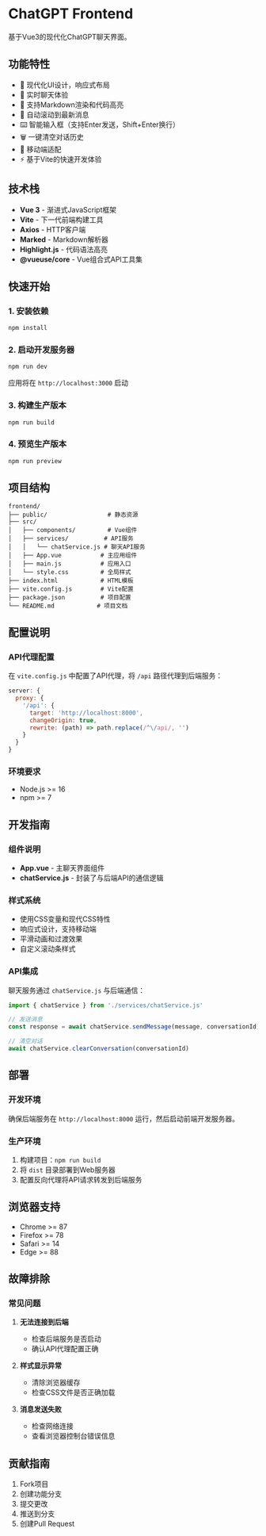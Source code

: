 # ChatGPT Frontend

基于Vue3的现代化ChatGPT聊天界面。

## 功能特性

- 🎨 现代化UI设计，响应式布局
- 💬 实时聊天体验
- 📝 支持Markdown渲染和代码高亮
- 🔄 自动滚动到最新消息
- ⌨️ 智能输入框（支持Enter发送，Shift+Enter换行）
- 🗑️ 一键清空对话历史
- 📱 移动端适配
- ⚡ 基于Vite的快速开发体验

## 技术栈

- **Vue 3** - 渐进式JavaScript框架
- **Vite** - 下一代前端构建工具
- **Axios** - HTTP客户端
- **Marked** - Markdown解析器
- **Highlight.js** - 代码语法高亮
- **@vueuse/core** - Vue组合式API工具集

## 快速开始

### 1. 安装依赖

```bash
npm install
```

### 2. 启动开发服务器

```bash
npm run dev
```

应用将在 `http://localhost:3000` 启动

### 3. 构建生产版本

```bash
npm run build
```

### 4. 预览生产版本

```bash
npm run preview
```

## 项目结构

```
frontend/
├── public/                 # 静态资源
├── src/
│   ├── components/         # Vue组件
│   ├── services/          # API服务
│   │   └── chatService.js # 聊天API服务
│   ├── App.vue           # 主应用组件
│   ├── main.js           # 应用入口
│   └── style.css         # 全局样式
├── index.html            # HTML模板
├── vite.config.js        # Vite配置
├── package.json          # 项目配置
└── README.md            # 项目文档
```

## 配置说明

### API代理配置

在 `vite.config.js` 中配置了API代理，将 `/api` 路径代理到后端服务：

```javascript
server: {
  proxy: {
    '/api': {
      target: 'http://localhost:8000',
      changeOrigin: true,
      rewrite: (path) => path.replace(/^\/api/, '')
    }
  }
}
```

### 环境要求

- Node.js >= 16
- npm >= 7

## 开发指南

### 组件说明

- **App.vue** - 主聊天界面组件
- **chatService.js** - 封装了与后端API的通信逻辑

### 样式系统

- 使用CSS变量和现代CSS特性
- 响应式设计，支持移动端
- 平滑动画和过渡效果
- 自定义滚动条样式

### API集成

聊天服务通过 `chatService.js` 与后端通信：

```javascript
import { chatService } from './services/chatService.js'

// 发送消息
const response = await chatService.sendMessage(message, conversationId)

// 清空对话
await chatService.clearConversation(conversationId)
```

## 部署

### 开发环境

确保后端服务在 `http://localhost:8000` 运行，然后启动前端开发服务器。

### 生产环境

1. 构建项目：`npm run build`
2. 将 `dist` 目录部署到Web服务器
3. 配置反向代理将API请求转发到后端服务

## 浏览器支持

- Chrome >= 87
- Firefox >= 78
- Safari >= 14
- Edge >= 88

## 故障排除

### 常见问题

1. **无法连接到后端**
   - 检查后端服务是否启动
   - 确认API代理配置正确

2. **样式显示异常**
   - 清除浏览器缓存
   - 检查CSS文件是否正确加载

3. **消息发送失败**
   - 检查网络连接
   - 查看浏览器控制台错误信息

## 贡献指南

1. Fork项目
2. 创建功能分支
3. 提交更改
4. 推送到分支
5. 创建Pull Request